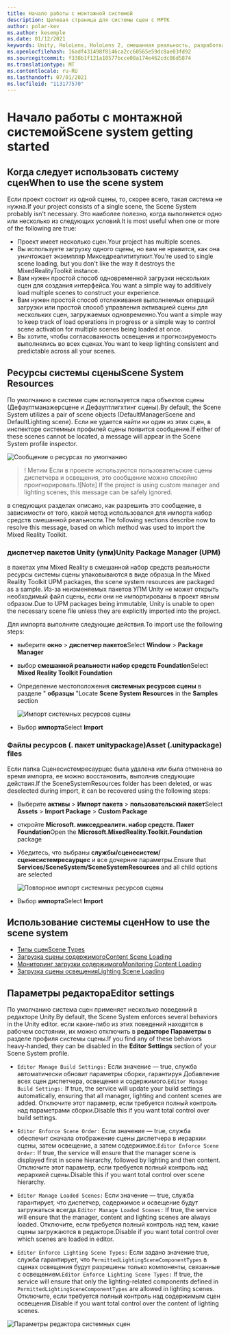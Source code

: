 ```yaml
---
title: Начало работы с монтажной системой
description: Целевая страница для системы сцен с МРТК
author: polar-kev
ms.author: kesemple
ms.date: 01/12/2021
keywords: Unity, HoloLens, HoloLens 2, смешанная реальность, разработка, MRTK
ms.openlocfilehash: 16adf431498f8146ca2cc60565e59dc8ae03fd92
ms.sourcegitcommit: f338b1f121a10577bcce08a174e462cdc86d5874
ms.translationtype: MT
ms.contentlocale: ru-RU
ms.lasthandoff: 07/01/2021
ms.locfileid: "113177570"
---
```

# <a name="scene-system-getting-started"></a><span data-ttu-id="bdbb7-104">Начало работы с монтажной системой</span><span class="sxs-lookup"><span data-stu-id="bdbb7-104">Scene system getting started</span></span>

## <a name="when-to-use-the-scene-system"></a><span data-ttu-id="bdbb7-105">Когда следует использовать систему сцен</span><span class="sxs-lookup"><span data-stu-id="bdbb7-105">When to use the scene system</span></span>

<span data-ttu-id="bdbb7-106">Если проект состоит из одной сцены, то, скорее всего, такая система не нужна.</span><span class="sxs-lookup"><span data-stu-id="bdbb7-106">If your project consists of a single scene, the Scene System probably isn't necessary.</span></span> <span data-ttu-id="bdbb7-107">Это наиболее полезно, когда выполняется одно или несколько из следующих условий.</span><span class="sxs-lookup"><span data-stu-id="bdbb7-107">It is most useful when one or more of the following are true:</span></span>

- <span data-ttu-id="bdbb7-108">Проект имеет несколько сцен.</span><span class="sxs-lookup"><span data-stu-id="bdbb7-108">Your project has multiple scenes.</span></span>
- <span data-ttu-id="bdbb7-109">Вы используете загрузку одного сцены, но вам не нравится, как она уничтожает экземпляр Микседреалититулкит.</span><span class="sxs-lookup"><span data-stu-id="bdbb7-109">You're used to single scene loading, but you don't like the way it destroys the MixedRealityToolkit instance.</span></span>
- <span data-ttu-id="bdbb7-110">Вам нужен простой способ одновременной загрузки нескольких сцен для создания интерфейса.</span><span class="sxs-lookup"><span data-stu-id="bdbb7-110">You want a simple way to additively load multiple scenes to construct your experience.</span></span>
- <span data-ttu-id="bdbb7-111">Вам нужен простой способ отслеживания выполняемых операций загрузки или простой способ управления активацией сцены для нескольких сцен, загружаемых одновременно.</span><span class="sxs-lookup"><span data-stu-id="bdbb7-111">You want a simple way to keep track of load operations in progress or a simple way to control scene activation for multiple scenes being loaded at once.</span></span>
- <span data-ttu-id="bdbb7-112">Вы хотите, чтобы согласованность освещения и прогнозируемость выполнялись во всех сценах.</span><span class="sxs-lookup"><span data-stu-id="bdbb7-112">You want to keep lighting consistent and predictable across all your scenes.</span></span>

## <a name="scene-system-resources"></a><span data-ttu-id="bdbb7-113">Ресурсы системы сцены</span><span class="sxs-lookup"><span data-stu-id="bdbb7-113">Scene System Resources</span></span>

<span data-ttu-id="bdbb7-114">По умолчанию в системе сцен используется пара объектов сцены (Дефаултманажерсцене и Дефаултлигхтинг сцены).</span><span class="sxs-lookup"><span data-stu-id="bdbb7-114">By default, the Scene System utilizes a pair of scene objects (DefaultManagerScene and DefaultLighting scene).</span></span> <span data-ttu-id="bdbb7-115">Если не удается найти ни один из этих сцен, в инспекторе системных профилей сцены появится сообщение.</span><span class="sxs-lookup"><span data-stu-id="bdbb7-115">If either of these scenes cannot be located, a message will appear in the Scene System profile inspector.</span></span>

![Сообщение о ресурсах по умолчанию](../images/scene-system/DefaultResourcesMessage.png)

><span data-ttu-id="bdbb7-117">! Метим Если в проекте используются пользовательские сцены диспетчера и освещения, это сообщение можно спокойно проигнорировать.</span><span class="sxs-lookup"><span data-stu-id="bdbb7-117">![Note] If the project is using custom manager and lighting scenes, this message can be safely ignored.</span></span>

<span data-ttu-id="bdbb7-118">в следующих разделах описано, как разрешить это сообщение, в зависимости от того, какой метод использовался для импорта набор средств смешанной реальности.</span><span class="sxs-lookup"><span data-stu-id="bdbb7-118">The following sections describe now to resolve this message, based on which method was used to import the Mixed Reality Toolkit.</span></span>

### <a name="unity-package-manager-upm"></a><span data-ttu-id="bdbb7-119">диспетчер пакетов Unity (упм)</span><span class="sxs-lookup"><span data-stu-id="bdbb7-119">Unity Package Manager (UPM)</span></span>

<span data-ttu-id="bdbb7-120">в пакетах упм Mixed Reality в смешанной набор средств реальности ресурсы системы сцены упаковываются в виде образца.</span><span class="sxs-lookup"><span data-stu-id="bdbb7-120">In the Mixed Reality Toolkit UPM packages, the scene system resources are packaged as a sample.</span></span> <span data-ttu-id="bdbb7-121">Из-за неизменяемых пакетов УПМ Unity не может открыть необходимый файл сцены, если они не импортированы в проект явным образом.</span><span class="sxs-lookup"><span data-stu-id="bdbb7-121">Due to UPM packages being immutable, Unity is unable to open the necessary scene file unless they are explicitly imported into the project.</span></span>

<span data-ttu-id="bdbb7-122">Для импорта выполните следующие действия.</span><span class="sxs-lookup"><span data-stu-id="bdbb7-122">To import use the following steps:</span></span>

- <span data-ttu-id="bdbb7-123">выберите **окно**  >  **диспетчер пакетов**</span><span class="sxs-lookup"><span data-stu-id="bdbb7-123">Select **Window** > **Package Manager**</span></span>
- <span data-ttu-id="bdbb7-124">выбор **смешанной реальности набор средств Foundation**</span><span class="sxs-lookup"><span data-stu-id="bdbb7-124">Select **Mixed Reality Toolkit Foundation**</span></span>
- <span data-ttu-id="bdbb7-125">Определение местоположения **системных ресурсов сцены** в разделе " **образцы** "</span><span class="sxs-lookup"><span data-stu-id="bdbb7-125">Locate **Scene System Resources** in the **Samples** section</span></span>

  ![Импорт системных ресурсов сцены](../images/scene-system/UpmImportSceneSystemResources.png)

- <span data-ttu-id="bdbb7-127">Выбор **импорта**</span><span class="sxs-lookup"><span data-stu-id="bdbb7-127">Select **Import**</span></span>

### <a name="asset-unitypackage-files"></a><span data-ttu-id="bdbb7-128">Файлы ресурсов (. пакет unitypackage)</span><span class="sxs-lookup"><span data-stu-id="bdbb7-128">Asset (.unitypackage) files</span></span>

<span data-ttu-id="bdbb7-129">Если папка Сценесистемресаурцес была удалена или была отменена во время импорта, ее можно восстановить, выполнив следующие действия.</span><span class="sxs-lookup"><span data-stu-id="bdbb7-129">If the SceneSystemResources folder has been deleted, or was deselected during import, it can be recovered using the following steps:</span></span>

- <span data-ttu-id="bdbb7-130">Выберите **активы**  >  **Импорт пакета**  >  **пользовательский пакет**</span><span class="sxs-lookup"><span data-stu-id="bdbb7-130">Select **Assets** > **Import Package** > **Custom Package**</span></span>
- <span data-ttu-id="bdbb7-131">откройте **Microsoft. микседреалити. набор средств. Пакет Foundation**</span><span class="sxs-lookup"><span data-stu-id="bdbb7-131">Open the **Microsoft.MixedReality.Toolkit.Foundation** package</span></span>
- <span data-ttu-id="bdbb7-132">Убедитесь, что выбраны **службы/сценесистем/сценесистемресаурцес** и все дочерние параметры.</span><span class="sxs-lookup"><span data-stu-id="bdbb7-132">Ensure that **Services/SceneSystem/SceneSystemResources** and all child options are selected</span></span>

  ![Повторное импорт системных ресурсов сцены](../images/scene-system/ReimportSceneSystemResources.png)

- <span data-ttu-id="bdbb7-134">Выбор **импорта**</span><span class="sxs-lookup"><span data-stu-id="bdbb7-134">Select **Import**</span></span>

## <a name="how-to-use-the-scene-system"></a><span data-ttu-id="bdbb7-135">Использование системы сцен</span><span class="sxs-lookup"><span data-stu-id="bdbb7-135">How to use the scene system</span></span>

- [<span data-ttu-id="bdbb7-136">Типы сцен</span><span class="sxs-lookup"><span data-stu-id="bdbb7-136">Scene Types</span></span>](scene-system-scene-types.md)
- [<span data-ttu-id="bdbb7-137">Загрузка сцены содержимого</span><span class="sxs-lookup"><span data-stu-id="bdbb7-137">Content Scene Loading</span></span>](scene-system-content-loading.md)
- [<span data-ttu-id="bdbb7-138">Мониторинг загрузки содержимого</span><span class="sxs-lookup"><span data-stu-id="bdbb7-138">Monitoring Content Loading</span></span>](scene-system-load-progress.md)
- [<span data-ttu-id="bdbb7-139">Загрузка сцены освещения</span><span class="sxs-lookup"><span data-stu-id="bdbb7-139">Lighting Scene Loading</span></span>](scene-system-lighting-scenes.md)

## <a name="editor-settings"></a><span data-ttu-id="bdbb7-140">Параметры редактора</span><span class="sxs-lookup"><span data-stu-id="bdbb7-140">Editor settings</span></span>

<span data-ttu-id="bdbb7-141">По умолчанию система сцен применяет несколько поведений в редакторе Unity.</span><span class="sxs-lookup"><span data-stu-id="bdbb7-141">By default, the Scene System enforces several behaviors in the Unity editor.</span></span> <span data-ttu-id="bdbb7-142">если какие-либо из этих поведений находятся в рабочем состоянии, их можно отключить в **редакторе Параметры** в разделе профиля системы сцены.</span><span class="sxs-lookup"><span data-stu-id="bdbb7-142">If you find any of these behaviors heavy-handed, they can be disabled in the **Editor Settings** section of your Scene System profile.</span></span>

- <span data-ttu-id="bdbb7-143">`Editor Manage Build Settings:` Если значение — true, служба автоматически обновит параметры сборки, гарантируя Добавление всех сцен диспетчера, освещения и содержимого.</span><span class="sxs-lookup"><span data-stu-id="bdbb7-143">`Editor Manage Build Settings:` If true, the service will update your build settings automatically, ensuring that all manager, lighting and content scenes are added.</span></span> <span data-ttu-id="bdbb7-144">Отключите этот параметр, если требуется полный контроль над параметрами сборки.</span><span class="sxs-lookup"><span data-stu-id="bdbb7-144">Disable this if you want total control over build settings.</span></span>

- <span data-ttu-id="bdbb7-145">`Editor Enforce Scene Order:` Если значение — true, служба обеспечит сначала отображение сцены диспетчера в иерархии сцены, затем освещение, а затем содержимое.</span><span class="sxs-lookup"><span data-stu-id="bdbb7-145">`Editor Enforce Scene Order:` If true, the service will ensure that the manager scene is displayed first in scene hierarchy, followed by lighting and then content.</span></span> <span data-ttu-id="bdbb7-146">Отключите этот параметр, если требуется полный контроль над иерархией сцены.</span><span class="sxs-lookup"><span data-stu-id="bdbb7-146">Disable this if you want total control over scene hierarchy.</span></span>

- <span data-ttu-id="bdbb7-147">`Editor Manage Loaded Scenes:` Если значение — true, служба гарантирует, что диспетчер, содержимое и освещение будут загружаться всегда.</span><span class="sxs-lookup"><span data-stu-id="bdbb7-147">`Editor Manage Loaded Scenes:` If true, the service will ensure that the manager, content and lighting scenes are always loaded.</span></span> <span data-ttu-id="bdbb7-148">Отключите, если требуется полный контроль над тем, какие сцены загружаются в редакторе.</span><span class="sxs-lookup"><span data-stu-id="bdbb7-148">Disable if you want total control over which scenes are loaded in editor.</span></span>

- <span data-ttu-id="bdbb7-149">`Editor Enforce Lighting Scene Types:` Если задано значение true, служба гарантирует, что `PermittedLightingSceneComponentTypes` в сценах освещения будут разрешены только компоненты, связанные с освещением.</span><span class="sxs-lookup"><span data-stu-id="bdbb7-149">`Editor Enforce Lighting Scene Types:` If true, the service will ensure that only the lighting-related components defined in `PermittedLightingSceneComponentTypes` are allowed in lighting scenes.</span></span> <span data-ttu-id="bdbb7-150">Отключите, если требуется полный контроль над содержимым сцен освещения.</span><span class="sxs-lookup"><span data-stu-id="bdbb7-150">Disable if you want total control over the content of lighting scenes.</span></span>

![Параметры редактора системных сцен](../images/scene-system/MRTK_SceneSystemProfileEditorSettings.PNG)
